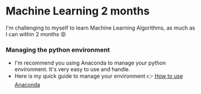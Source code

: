 # Machine Learning 2 months
I'm challenging to myself to learn Machine Learning Algorithms, as much as I can within 2 months :pout:

### Managing the python environment
- I'm recommend you using Anaconda to manage your python environment. It's very easy to use and handle.
- Here is my quick guide to manage your environment :point_right: [How to use Anaconda](https://github.com/Minhluu2911/Managing-Environment-Using-Anaconda)
